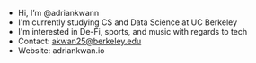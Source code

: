 - Hi, I’m @adriankwann
- I'm currently studying CS and Data Science at UC Berkeley
- I'm interested in De-Fi, sports, and music with regards to tech
- Contact: akwan25@berkeley.edu
- Website: adriankwan.io

<!---
adriankwann/adriankwann is a ✨ special ✨ repository because its `README.md` (this file) appears on your GitHub profile.
You can click the Preview link to take a look at your changes.
--->
